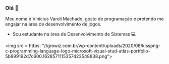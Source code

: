 ### Olá 👋

Meu nome é Vinicius Varoli Machado, gosto de programação e pretendo me engajar na área de desenvolvimento de jogos. 

- Sou estudante na área de Desenvolvimento de Sistemas 💻

<img src = https: "//growiz.com.br/wp-content/uploads/2020/08/kisspng-c-programming-language-logo-microsoft-visual-stud-atlas-portfolio-5b899192d7c600.1628571115357423548838.png">
